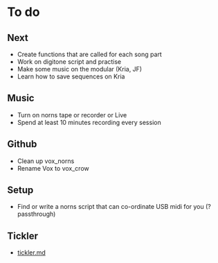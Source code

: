 # To do

## Next
- Create functions that are called for each song part
- Work on digitone script and practise
- Make some music on the modular (Kria, JF)
- Learn how to save sequences on Kria

## Music
- Turn on norns tape or recorder or Live
- Spend at least 10 minutes recording every session

## Github
- Clean up vox_norns
- Rename Vox to vox_crow

## Setup
- Find or write a norns script that can co-ordinate USB midi for you (?passthrough)

## Tickler
- [tickler.md](../main/tickler.md)
